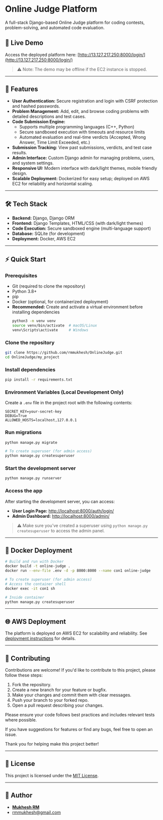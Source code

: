 # Online Judge Platform

A full-stack Django-based Online Judge platform for coding contests, problem-solving, and automated code evaluation.

## 🚀 Live Demo

Access the deployed platform here: [http://13.127.217.250:8000/login/](http://13.127.217.250:8000/login/)
> ⚠️ Note: The demo may be offline if the EC2 instance is stopped.

---

## 📝 Features

- **User Authentication:**
  Secure registration and login with CSRF protection and hashed passwords.
- **Problem Management:**
  Add, edit, and browse coding problems with detailed descriptions and test cases.
- **Code Submission Engine:** 
  - Supports multiple programming languages (C++, Python)
  - Secure sandboxed execution with timeouts and resource limits
  - Automated evaluation and real-time verdicts (Accepted, Wrong Answer, Time Limit Exceeded, etc.)
- **Submission Tracking:**
  View past submissions, verdicts, and test case results.
- **Admin Interface:**
  Custom Django admin for managing problems, users, and system settings.
- **Responsive UI:**
   Modern interface with dark/light themes, mobile friendly design.
- **Scalable Deployment:**
  Dockerized for easy setup; deployed on AWS EC2 for reliability and horizontal scaling.

---

## 🛠️ Tech Stack

- **Backend:** Django, Django ORM
- **Frontend:** Django Templates, HTML/CSS (with dark/light themes)
- **Code Execution:** Secure sandboxed engine (multi-language support)
- **Database:** SQLite (for development)
- **Deployment:** Docker, AWS EC2

---

## ⚡ Quick Start

### Prerequisites

- Git (required to clone the repository)
- Python 3.8+
- pip
- Docker (optional, for containerized deployment)
- **Recommended:** Create and activate a virtual environment before installing dependencies
  ```bash
  python3 -m venv venv
  source venv/bin/activate  # macOS/Linux
  venv\Scripts\activate     # Windows
  ```

### Clone the repository

```bash
git clone https://github.com/rmmukhesh/OnlineJudge.git
cd OnlineJudge/my_project
```

### Install dependencies

```bash
pip install -r requirements.txt
```

### Environment Variables (Local Development Only) 

Create a `.env` file in the project root with the following contents:

```env
SECRET_KEY=your-secret-key
DEBUG=True
ALLOWED_HOSTS=localhost,127.0.0.1
```

### Run migrations

```bash
python manage.py migrate

# To create superuser (for admin access)
python manage.py createsuperuser
```

### Start the development server

```bash
python manage.py runserver
```

### Access the app

After starting the development server, you can access:

- **User Login Page:** [http://localhost:8000/auth/login/](http://localhost:8000/auth/login/)
- **Admin Dashboard:** [http://localhost:8000/admin/](http://localhost:8000/admin/)

> ⚠️ Make sure you’ve created a superuser using `python manage.py createsuperuser` to access the admin panel.

---

## 🐳 Docker Deployment

```bash
# Build and run with Docker
docker build -t online-judge .
docker run --env-file .env -d -p 8000:8000 --name con1 online-judge

# To create superuser (for admin access)
# Access the container shell
docker exec -it con1 sh

# Inside container
python manage.py createsuperuser
```

---

## 🌐 AWS Deployment

The platform is deployed on AWS EC2 for scalability and reliability. See [deployment instructions](docs/deployment.md) for details.

---

## 🤝 Contributing

Contributions are welcome! If you'd like to contribute to this project, please follow these steps:

1. Fork the repository.
2. Create a new branch for your feature or bugfix.
3. Make your changes and commit them with clear messages.
4. Push your branch to your forked repo.
5. Open a pull request describing your changes.

Please ensure your code follows best practices and includes relevant tests where possible.

If you have suggestions for features or find any bugs, feel free to open an issue.

Thank you for helping make this project better!

---

## 📄 License

This project is licensed under the [MIT License](./LICENSE).

---

## 👤 Author

- **[Mukhesh RM](https://www.linkedin.com/in/mukhesh-rm-4a2a25322/)**
- [rmmukhesh@gmail.com](mailto:rmmukhesh@gmail.com)